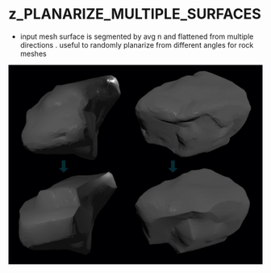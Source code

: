 # z_PLANARIZE_MULTIPLE_SURFACES
- input mesh surface is segmented by avg n and flattened from multiple directions . useful to randomly planarize from different angles for rock meshes

![z_PLANARIZE_MULTIPLE_SURFACES](https://raw.githubusercontent.com/CorvaeOboro/zenv/master/hip/z_PLANARIZE_MULTIPLE_SURFACES/z_PLANARIZE_MULTIPLE_SURFACES.jpg?raw=true "z_PLANARIZE_MULTIPLE_SURFACES")

